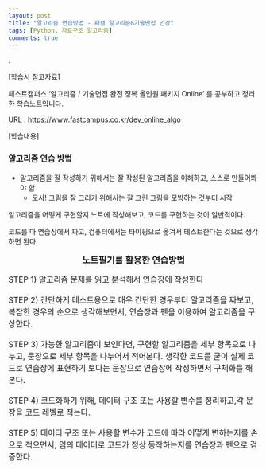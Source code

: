 ```yaml
---
layout: post
title: "알고리즘 연습방법 - 패캠 알고리즘&기술면접 인강"
tags: [Python, 자료구조 알고리즘]
comments: true
---
```


.

[학습시 참고자료]

패스트캠퍼스 ‘알고리즘 / 기술면접 완전 정복 올인원 패키지 Online’ 를 공부하고 정리한 학습노트입니다.

URL : https://www.fastcampus.co.kr/dev_online_algo

[학습내용]

###  알고리즘 연습 방법
* 알고리즘을 잘 작성하기 위해서는 잘 작성된 알고리즘을 이해하고, 스스로 만들어봐야 함
  - 모사! 그림을 잘 그리기 위해서는 잘 그린 그림을 모방하는 것부터 시작
  
알고리즘을 어떻게 구현할지 노트에 작성해보고, 코드를 구현하는 것이 일반적이다.

코드를 다 연습장에서 짜고, 컴퓨터에서는 타이핑으로 옮겨서 테스트한다는 것으로 생각하면 된다.

<div class="alert alert-block alert-info">
<center><strong><font size=4em>노트필기를 활용한 연습방법</font></strong></center>

<font size=3em>STEP 1) 알고리즘 문제를 읽고 분석해서 연습장에 작성한다</font><br><br>
<font size=3em>STEP 2) 간단하게 테스트용으로 매우 간단한 경우부터 알고리즘을 짜보고, 복잡한 경우의 순으로 생각해보면서, 연습장과 펜을 이용하여 알고리즘을 구상한다.</font><br><br>
<font size=3em>STEP 3) 가능한 알고리즘이 보인다면, 구현할 알고리즘을 세부 항목으로 나누고, 문장으로 세부 항목을 나누어서 적어본다. 생각한 코드를 굳이 실제 코드로 연습장에 표현하기 보다는 문장으로 연습장에 작성하면서 구체화를 해본다.</font><br><br>
<font size=3em>STEP 4) 코드화하기 위해, 데이터 구조 또는 사용할 변수를 정리하고,각 문장을 코드 레벨로 적는다.</font><br><br>
<font size=3em>STEP 5) 데이터 구조 또는 사용할 변수가 코드에 따라 어떻게 변하는지를 손으로 적으면서, 임의 데이터로 코드가 정상 동작하는지를 연습장과 펜으로 검증한다.</font><br>
</div>